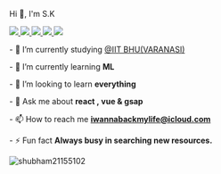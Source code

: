 

Hi 👋, I'm S.K
<nav><a href="https://www.holopin.io/@subh33">  <img src="https://www.holopin.io/_next/image?url=https%3A%2F%2Fassets.holopin.io%2FeyJidWNrZXQiOiJob2xvcGluLWFzc2V0cyIsImtleSI6ImFzc2V0cy9jbDhlcTN6OWMwMzU3MDlsM2Z4OTluOHg2IiwiZWRpdHMiOnsicm90YXRlIjpudWxsfX0%3D&w=256&q=75"> <img src="https://www.holopin.io/_next/image?url=https%3A%2F%2Fassets.holopin.io%2FeyJidWNrZXQiOiJob2xvcGluLWFzc2V0cyIsImtleSI6ImFzc2V0cy9jbDhkNmZycXowMTgxMDltaGFleGpmczRwIiwiZWRpdHMiOnsicm90YXRlIjpudWxsfX0%3D&w=256&q=75">
 <img src="https://www.holopin.io/_next/image?url=https%3A%2F%2Fassets.holopin.io%2FeyJidWNrZXQiOiJob2xvcGluLWFzc2V0cyIsImtleSI6ImFzc2V0cy9jbDhkODlvaTAwMDE3MDlpZjdsdWxhNHV5IiwiZWRpdHMiOnsicm90YXRlIjpudWxsfX0%3D&w=256&q=75">
 <img src="https://www.holopin.io/_next/image?url=https%3A%2F%2Fassets.holopin.io%2FeyJidWNrZXQiOiJob2xvcGluLWFzc2V0cyIsImtleSI6ImFzc2V0cy9jbDhkOHRrZnAwMDMyMDlqbmtxZTF3dzVhIiwiZWRpdHMiOnsicm90YXRlIjpudWxsfX0%3D&w=256&q=75">
 <img src="https://www.holopin.io/_next/image?url=https%3A%2F%2Fassets.holopin.io%2FeyJidWNrZXQiOiJob2xvcGluLWFzc2V0cyIsImtleSI6ImFzc2V0cy9jbDhkOHVrb3MwMDk0MDlqbnVuaGRhcDd3IiwiZWRpdHMiOnsicm90YXRlIjpudWxsfX0%3D&w=256&q=75">
 </a>
 </nav>
  
 ​-​ 🔭 I’m currently studying [​@IIT BHU(VARANASI)​](https://iitbhu.ac.in/) 
  
 ​-​ 🌱 I’m currently learning ​**ML** 
  
 ​-​ 👯 I’m looking to learn ​**everything** 
  
  
 ​-​ 💬 Ask me about ​**react , vue & gsap** 
  
 ​-​ 📫 How to reach me ​**iwannabackmylife@icloud.com** 
  
 ​-​ ⚡ Fun fact ​**Always busy in searching new resources.** 
<p align="left"> <img src="https://komarev.com/ghpvc/?username=subhh33&label=Profile%20views&color=0e75b6&style=flat" alt="shubham21155102" /> </p>
